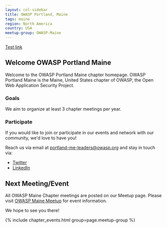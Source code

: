 ```yaml
---
layout: col-sidebar
title: OWASP Portland, Maine
tags: maine
region: North America
country: USA
meetup-group: OWASP-Maine
---
```


[Test link](https://irishmoneyman.github.io/www-chapter-portland-me/#div-leaders)

## Welcome OWASP Portland Maine
Welcome to the OWASP Portland Maine chapter homepage. OWASP Portland Maine is the Maine, United States chapter of OWASP, the Open Web Application Security Project. 

### Goals
We aim to organize at least 3 chapter meetings per year.

### Participate
If you would like to join or participate in our events and network with our community, we'd love to have you!

Reach us via email at <a href="mailto:portland-me-leaders@owasp.org">portland-me-leaders@owasp.org</a> and stay in touch via: 
- [Twitter](http://twitter.com/owaspmaine)
- [LinkedIn](https://www.linkedin.com/company/owasp-maine/)

Next Meeting/Event <!-- You should keep this section as it will populate your meetup events -->
---------------------
All OWASP Maine Chapter meetings are posted on our Meetup page.  Please visit [OWASP Maine Meetup](https://www.meetup.com/owasp-maine/) for event information.

We hope to see you there!

{% include chapter_events.html group=page.meetup-group %}
